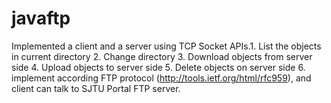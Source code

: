 # javaftp
Implemented a client and a server using TCP Socket APIs.1. List the objects in current directory 2. Change directory 3. Download objects from server side 4. Upload objects to server side 5. Delete objects on server side 6.  implement according FTP protocol (http://tools.ietf.org/html/rfc959), and  client can talk to SJTU Portal FTP server.
